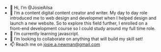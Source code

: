 - 👋 Hi, I’m @JosieAilsa
- 👀 I’m a content digital content creator and writer. My day to day role introduced me to web design and developmet when I helped design and launch a new website. So to explore this field further, I enrolled on a front-end development course so I could study around my full time role. 
- 🌱 I’m currently learning javascript.
- 💞️ I’m looking to collaborate on anything that will build my skill set!
- 📫 Reach me on josie.a.newman@gmail.com

<!---
JosieAilsa/JosieAilsa is a ✨ special ✨ repository because its `README.md` (this file) appears on your GitHub profile.
You can click the Preview link to take a look at your changes.
--->
